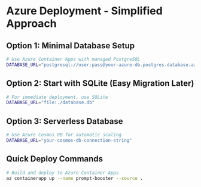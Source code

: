 # Azure Deployment - Simplified Approach

## Option 1: Minimal Database Setup
```bash
# Use Azure Container Apps with managed PostgreSQL
DATABASE_URL="postgresql://user:pass@your-azure-db.postgres.database.azure.com:5432/promptbooster"
```

## Option 2: Start with SQLite (Easy Migration Later)
```bash
# For immediate deployment, use SQLite
DATABASE_URL="file:./database.db"
```

## Option 3: Serverless Database
```bash
# Use Azure Cosmos DB for automatic scaling
DATABASE_URL="your-cosmos-db-connection-string"
```

## Quick Deploy Commands
```bash
# Build and deploy to Azure Container Apps
az containerapp up --name prompt-booster --source .
```
